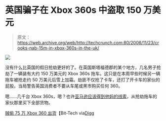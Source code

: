 # 英国骗子在 Xbox 360s 中盗取 150 万美元

> 原文：<https://web.archive.org/web/http://techcrunch.com:80/2006/11/23/crooks-nab-15m-in-xbox-360s-in-the-uk/>

![](img/90f229da636460414a17d5218ab620d6.png)

没有什么比英国的假日抢劫更好的了。在英国斯塔福德郡的某个地方，几名男子抢劫了一辆装有大约 150 万美元的 Xbox 360s 拖车。这只是在本周早些时候另一辆拖车被抢走约 50 万美元后雪上加霜。劫匪不仅抢了卡车，还打了开卡车的家伙的屁股。当局警告英国消费者不要从车尾或黑市购买任何 360。

嗯……几千台 Xbox 360s，嗯？也许[亚马逊应该得到他妈的线索](https://web.archive.org/web/20151230060111/http://crunchgear.com/2006/11/23/amazon-goes-down-right-before-100-360-becomes-available/)，从抢劫拖车的家伙那里买下全部货物。

[贼偷 75 万 Xbox 360 出货](https://web.archive.org/web/20151230060111/http://www.bit-tech.net/news/2006/11/23/thieves_pinch_xbox_360/)【Bit-Tech via[Digg](https://web.archive.org/web/20151230060111/http://www.digg.com/)